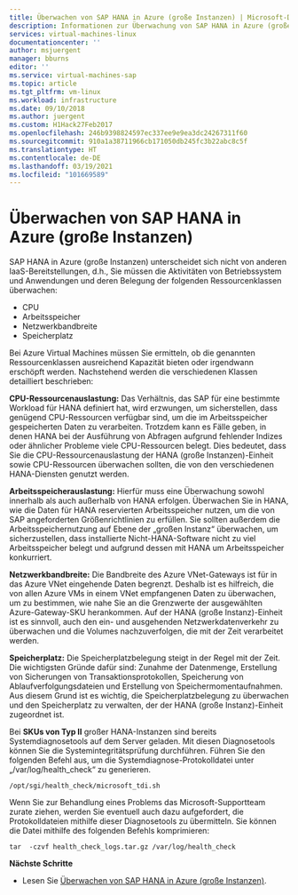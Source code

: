 ```yaml
---
title: Überwachen von SAP HANA in Azure (große Instanzen) | Microsoft-Dokumentation
description: Informationen zur Überwachung von SAP HANA in Azure (große Instanzen)
services: virtual-machines-linux
documentationcenter: ''
author: msjuergent
manager: bburns
editor: ''
ms.service: virtual-machines-sap
ms.topic: article
ms.tgt_pltfrm: vm-linux
ms.workload: infrastructure
ms.date: 09/10/2018
ms.author: juergent
ms.custom: H1Hack27Feb2017
ms.openlocfilehash: 246b9398824597ec337ee9e9ea3dc24267311f60
ms.sourcegitcommit: 910a1a38711966cb171050db245fc3b22abc8c5f
ms.translationtype: HT
ms.contentlocale: de-DE
ms.lasthandoff: 03/19/2021
ms.locfileid: "101669589"
---
```

# <a name="how-to-monitor-sap-hana-large-instances-on-azure"></a>Überwachen von SAP HANA in Azure (große Instanzen)

SAP HANA in Azure (große Instanzen) unterscheidet sich nicht von anderen IaaS-Bereitstellungen, d.h., Sie müssen die Aktivitäten von Betriebssystem und Anwendungen und deren Belegung der folgenden Ressourcenklassen überwachen:

- CPU
- Arbeitsspeicher
- Netzwerkbandbreite
- Speicherplatz

Bei Azure Virtual Machines müssen Sie ermitteln, ob die genannten Ressourcenklassen ausreichend Kapazität bieten oder irgendwann erschöpft werden. Nachstehend werden die verschiedenen Klassen detailliert beschrieben:

**CPU-Ressourcenauslastung:** Das Verhältnis, das SAP für eine bestimmte Workload für HANA definiert hat, wird erzwungen, um sicherstellen, dass genügend CPU-Ressourcen verfügbar sind, um die im Arbeitsspeicher gespeicherten Daten zu verarbeiten. Trotzdem kann es Fälle geben, in denen HANA bei der Ausführung von Abfragen aufgrund fehlender Indizes oder ähnlicher Probleme viele CPU-Ressourcen belegt. Dies bedeutet, dass Sie die CPU-Ressourcenauslastung der HANA (große Instanzen)-Einheit sowie CPU-Ressourcen überwachen sollten, die von den verschiedenen HANA-Diensten genutzt werden.

**Arbeitsspeicherauslastung:** Hierfür muss eine Überwachung sowohl innerhalb als auch außerhalb von HANA erfolgen. Überwachen Sie in HANA, wie die Daten für HANA reservierten Arbeitsspeicher nutzen, um die von SAP angeforderten Größenrichtlinien zu erfüllen. Sie sollten außerdem die Arbeitsspeichernutzung auf Ebene der „großen Instanz“ überwachen, um sicherzustellen, dass installierte Nicht-HANA-Software nicht zu viel Arbeitsspeicher belegt und aufgrund dessen mit HANA um Arbeitsspeicher konkurriert.

**Netzwerkbandbreite:** Die Bandbreite des Azure VNet-Gateways ist für in das Azure VNet eingehende Daten begrenzt. Deshalb ist es hilfreich, die von allen Azure VMs in einem VNet empfangenen Daten zu überwachen, um zu bestimmen, wie nahe Sie an die Grenzwerte der ausgewählten Azure-Gateway-SKU herankommen. Auf der HANA (große Instanz)-Einheit ist es sinnvoll, auch den ein- und ausgehenden Netzwerkdatenverkehr zu überwachen und die Volumes nachzuverfolgen, die mit der Zeit verarbeitet werden.

**Speicherplatz:** Die Speicherplatzbelegung steigt in der Regel mit der Zeit. Die wichtigsten Gründe dafür sind: Zunahme der Datenmenge, Erstellung von Sicherungen von Transaktionsprotokollen, Speicherung von Ablaufverfolgungsdateien und Erstellung von Speichermomentaufnahmen. Aus diesem Grund ist es wichtig, die Speicherplatzbelegung zu überwachen und den Speicherplatz zu verwalten, der der HANA (große Instanz)-Einheit zugeordnet ist.

Bei **SKUs von Typ II** großer HANA-Instanzen sind bereits Systemdiagnosetools auf dem Server geladen. Mit diesen Diagnosetools können Sie die Systemintegritätsprüfung durchführen. Führen Sie den folgenden Befehl aus, um die Systemdiagnose-Protokolldatei unter „/var/log/health_check“ zu generieren.
```
/opt/sgi/health_check/microsoft_tdi.sh
```
Wenn Sie zur Behandlung eines Problems das Microsoft-Supportteam zurate ziehen, werden Sie eventuell auch dazu aufgefordert, die Protokolldateien mithilfe dieser Diagnosetools zu übermitteln. Sie können die Datei mithilfe des folgenden Befehls komprimieren:
```
tar  -czvf health_check_logs.tar.gz /var/log/health_check
```

**Nächste Schritte**

- Lesen Sie [Überwachen von SAP HANA in Azure (große Instanzen)](./hana-monitor-troubleshoot.md).

